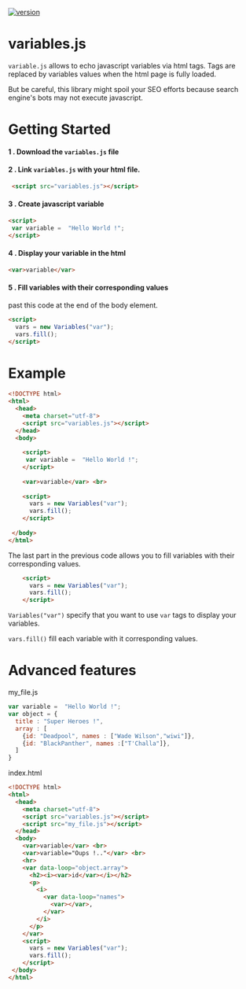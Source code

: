 [![version](https://img.shields.io/badge/version-0.1.1-red.svg)](https://semver.org)
# variables.js

```variable.js``` allows to echo javascript variables via html tags. Tags are replaced by variables values when the html page is fully loaded. 

But be careful, this library might spoil your SEO efforts because search engine's bots may not execute javascript. 


# Getting Started
#### 1 . Download the ```variables.js``` file
#### 2 . Link ```variables.js``` with your html file. 
```html
 <script src="variables.js"></script>
```
#### 3 . Create javascript variable 
```html
<script>
 var variable =  "Hello World !";
</script>
```

#### 4 . Display your variable in the html

```html
<var>variable</var>
```

#### 5 . Fill variables with their corresponding values
past this code at the end of the body element.
```html
<script>
  vars = new Variables("var");
  vars.fill();
</script>
```
# Example
```html
<!DOCTYPE html>
<html>
  <head>
    <meta charset="utf-8">
    <script src="variables.js"></script>
  </head>
  <body>
   
    <script>
     var variable =  "Hello World !";
    </script>
   
    <var>variable</var> <br>
   
    <script>
      vars = new Variables("var");
      vars.fill();
    </script>
   
 </body>
</html>
```

The last part in the previous code allows you to fill variables with their corresponding values.
```html
    <script>
      vars = new Variables("var");
      vars.fill();
    </script>
```

```Variables("var")``` specify that you want to use ```var``` tags to display your variables. 

```vars.fill()``` fill each variable with it corresponding values.

# Advanced features 

my_file.js
```javascript
var variable =  "Hello World !";
var object = {
  title : "Super Heroes !",
  array : [
    {id: "Deadpool", names : ["Wade Wilson","wiwi"]},
    {id: "BlackPanther", names :["T'Challa"]},
  ]
}
```

index.html
```html
<!DOCTYPE html>
<html>
  <head>
    <meta charset="utf-8">
    <script src="variables.js"></script>
    <script src="my_file.js"></script>
  </head>
  <body>
    <var>variable</var> <br>
    <var>variable="Oups !.."</var> <br>
    <hr>
    <var data-loop="object.array">
      <h2><i><var>id</var></i></h2> 
      <p>
        <i>
          <var data-loop="names">
            <var></var>,
          </var>
        </i>
      </p>
    </var>
    <script>
      vars = new Variables("var");
      vars.fill();
    </script>
 </body>
</html>
```

